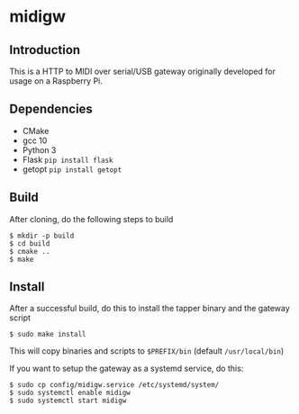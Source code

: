 # midigw

## Introduction
This is a HTTP to MIDI over serial/USB gateway originally developed for usage on a Raspberry Pi.

## Dependencies
- CMake
- gcc 10
- Python 3
- Flask `pip install flask`
- getopt `pip install getopt`

## Build
After cloning, do the following steps to build
```
$ mkdir -p build
$ cd build
$ cmake ..
$ make
```

## Install
After a successful build, do this to install the tapper binary and the gateway script
```
$ sudo make install
```
This will copy binaries and scripts to `$PREFIX/bin` (default `/usr/local/bin`)

If you want to setup the gateway as a systemd service, do this:
```
$ sudo cp config/midigw.service /etc/systemd/system/
$ sudo systemctl enable midigw
$ sudo systemctl start midigw
```
